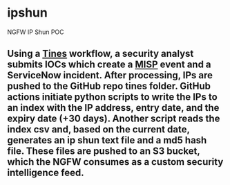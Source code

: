 # ipshun
NGFW IP Shun POC
## Using a [Tines](https://tines.com) workflow, a security analyst submits IOCs which create a [MISP](https://github.com/MISP) event and a ServiceNow incident.  After processing, IPs are pushed to the GitHub repo tines folder.  GitHub actions initiate python scripts to write the IPs to an index with the IP address, entry date, and the expiry date (+30 days). Another script reads the index csv and, based on the current date, generates an ip shun text file and a md5 hash file.  These files are pushed to an S3 bucket, which the NGFW consumes as a custom security intelligence feed.
